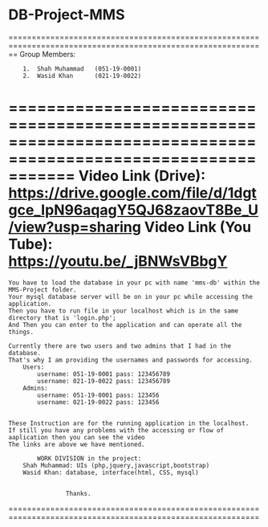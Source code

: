 # DB-Project-MMS
==============================================================================================================
				Group Members:

		1.	Shah Muhammad   (051-19-0001)
		2.	Wasid Khan    	(021-19-0022)

===============================================================================================================
	Video Link (Drive): https://drive.google.com/file/d/1dgtgce_IpN96aqagY5QJ68zaovT8Be_U/view?usp=sharing
	Video Link (You Tube): https://youtu.be/_jBNWsVBbgY
===============================================================================================================

	You have to load the database in your pc with name 'mms-db' within the MMS-Project folder.
	Your mysql database server will be on in your pc while accessing the application.
	Then you have to run file in your localhost which is in the same directory that is 'login.php';
	And Then you can enter to the application and can operate all the things.

	Currently there are two users and two admins that I had in the database.
	That's why I am providing the usernames and passwords for accessing.
		Users:
			username: 051-19-0001 pass: 123456789
			username: 021-19-0022 pass: 123456789
		Admins:
			username: 051-19-0001 pass: 123456
			username: 021-19-0022 pass: 123456


	These Instruction are for the running application in the localhost.
	If still you have any problems with the accessing or flow of aaplication then you can see the video 
	The links are above we have mentioned.
	
			WORK DIVISION in the project:
		Shah Muhammad: UIs (php,jquery,javascript,bootstrap)
		Wasid Khan: database, interface(html, CSS, mysql)


					Thanks.
============================================================================================================

